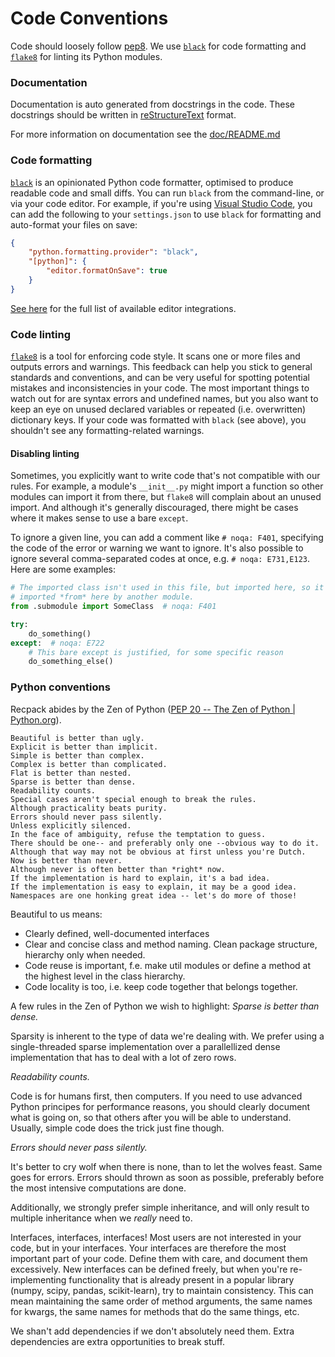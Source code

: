 # Code Conventions

Code should loosely follow [pep8](https://www.python.org/dev/peps/pep-0008/).
We use [`black`](https://github.com/ambv/black) for code
formatting and [`flake8`](http://flake8.pycqa.org/en/latest/) for linting its
Python modules.

### Documentation
Documentation is auto generated from docstrings in the code. 
These docstrings should be written in [reStructureText](https://docutils.sourceforge.io/rst.html) format.

For more information on documentation see the [doc/README.md](doc/README.md)

### Code formatting

[`black`](https://github.com/ambv/black) is an opinionated Python code
formatter, optimised to produce readable code and small diffs. You can run
`black` from the command-line, or via your code editor. For example, if you're
using [Visual Studio Code](https://code.visualstudio.com/), you can add the
following to your `settings.json` to use `black` for formatting and auto-format
your files on save:

```json
{
    "python.formatting.provider": "black",
    "[python]": {
        "editor.formatOnSave": true
    }
}
```

[See here](https://github.com/ambv/black#editor-integration) for the full
list of available editor integrations.

### Code linting

[`flake8`](http://flake8.pycqa.org/en/latest/) is a tool for enforcing code
style. It scans one or more files and outputs errors and warnings. This feedback
can help you stick to general standards and conventions, and can be very useful
for spotting potential mistakes and inconsistencies in your code. The most
important things to watch out for are syntax errors and undefined names, but you
also want to keep an eye on unused declared variables or repeated
(i.e. overwritten) dictionary keys. If your code was formatted with `black`
(see above), you shouldn't see any formatting-related warnings.

#### Disabling linting

Sometimes, you explicitly want to write code that's not compatible with our
rules. For example, a module's `__init__.py` might import a function so other
modules can import it from there, but `flake8` will complain about an unused
import. And although it's generally discouraged, there might be cases where it
makes sense to use a bare `except`.

To ignore a given line, you can add a comment like `# noqa: F401`, specifying
the code of the error or warning we want to ignore. It's also possible to
ignore several comma-separated codes at once, e.g. `# noqa: E731,E123`. Here
are some examples:

```python
# The imported class isn't used in this file, but imported here, so it can be
# imported *from* here by another module.
from .submodule import SomeClass  # noqa: F401

try:
    do_something()
except:  # noqa: E722
    # This bare except is justified, for some specific reason
    do_something_else()
```

### Python conventions

Recpack abides by the Zen of Python ([PEP 20 -- The Zen of Python | Python.org](https://www.python.org/dev/peps/pep-0020/)). 

```
Beautiful is better than ugly.
Explicit is better than implicit.
Simple is better than complex.
Complex is better than complicated.
Flat is better than nested.
Sparse is better than dense.
Readability counts.
Special cases aren't special enough to break the rules.
Although practicality beats purity.
Errors should never pass silently.
Unless explicitly silenced.
In the face of ambiguity, refuse the temptation to guess.
There should be one-- and preferably only one --obvious way to do it.
Although that way may not be obvious at first unless you're Dutch.
Now is better than never.
Although never is often better than *right* now.
If the implementation is hard to explain, it's a bad idea.
If the implementation is easy to explain, it may be a good idea.
Namespaces are one honking great idea -- let's do more of those!
```

Beautiful to us means:
- Clearly defined, well-documented interfaces
- Clear and concise class and method naming. Clean package structure, hierarchy only when needed.
- Code reuse is important, f.e. make util modules or define a method at the highest level in the class hierarchy. 
- Code locality is too, i.e. keep code together that belongs together.  

A few rules in the Zen of Python we wish to highlight:
*Sparse is better than dense.*

Sparsity is inherent to the type of data we're dealing with. 
We prefer using a single-threaded sparse implementation over a parallellized dense implementation that has to deal with a lot of zero rows.

*Readability counts.*

Code is for humans first, then computers. 
If you need to use advanced Python principes for performance reasons, you should clearly document what is going on, so that others after you will be able to understand. 
Usually, simple code does the trick just fine though. 

*Errors should never pass silently.*

It's better to cry wolf when there is none, than to let the wolves feast. 
Same goes for errors. 
Errors should thrown as soon as possible, preferably before the most intensive computations are done. 

Additionally, we strongly prefer simple inheritance, and will only result to multiple inheritance when we *really* need to. 

Interfaces, interfaces, interfaces! 
Most users are not interested in your code, but in your interfaces. 
Your interfaces are therefore the most important part of your code. 
Define them with care, and document them excessively. 
New interfaces can be defined freely, but when you're re-implementing functionality that is already present in a popular library (numpy, scipy, pandas, scikit-learn), try to maintain consistency. 
This can mean maintaining the same order of method arguments, the same names for kwargs, the same names for methods that do the same things, etc.

We shan't add dependencies if we don't absolutely need them. Extra dependencies are extra opportunities to break stuff.